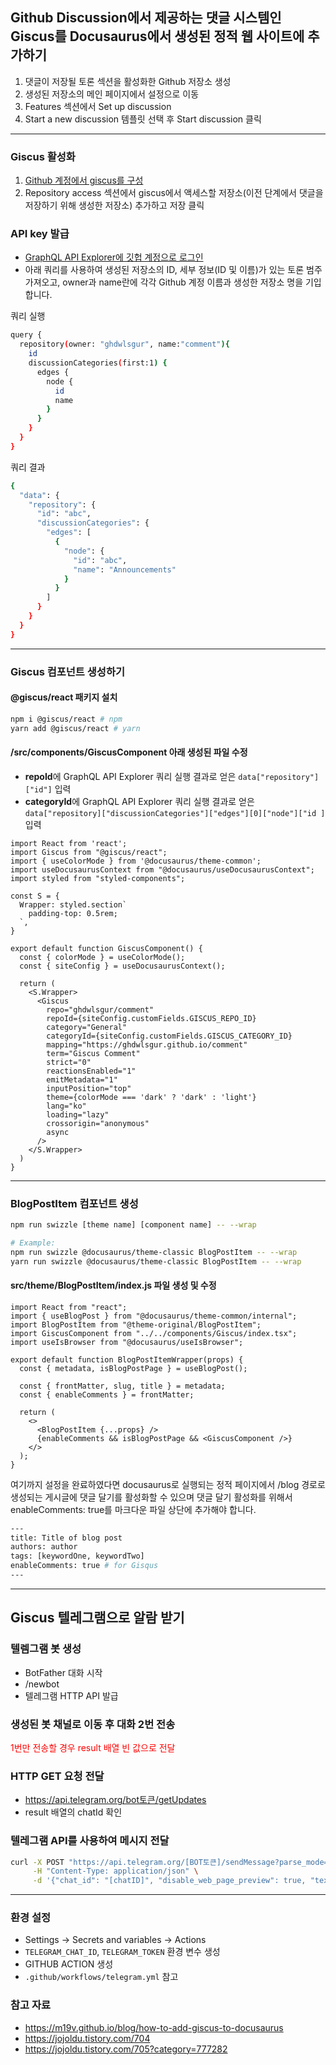 ## Github Discussion에서 제공하는 댓글 시스템인 Giscus를 Docusaurus에서 생성된 정적 웹 사이트에 추가하기

1. 댓글이 저장될 토론 섹션을 활성화한 Github 저장소 생성
2. 생성된 저장소의 메인 페이지에서 설정으로 이동
3. Features 섹션에서 Set up discussion
4. Start a new discussion 템플릿 선택 후 Start discussion 클릭

---

### Giscus 활성화

1. [Github 계정에서 giscus를 구성](https://github.com/apps/giscus)
2. Repository access 섹션에서 giscus에서 액세스할 저장소(이전 단계에서 댓글을 저장하기 위해 생성한 저장소) 추가하고 저장 클릭

### API key 발급

- [GraphQL API Explorer에 깃헙 계정으로 로그인](https://docs.github.com/en/graphql/overview/explorer)
- 아래 쿼리를 사용하여 생성된 저장소의 ID, 세부 정보(ID 및 이름)가 있는 토론 범주 가져오고, owner과 name란에 각각 Github 계정 이름과 생성한 저장소 명을 기입합니다.

쿼리 실행

```bash
query {
  repository(owner: "ghdwlsgur", name:"comment"){
    id
    discussionCategories(first:1) {
      edges {
        node {
          id
          name
        }
      }
    }
  }
}
```

쿼리 결과

```bash
{
  "data": {
    "repository": {
      "id": "abc",
      "discussionCategories": {
        "edges": [
          {
            "node": {
              "id": "abc",
              "name": "Announcements"
            }
          }
        ]
      }
    }
  }
}
```

---

### Giscus 컴포넌트 생성하기

#### @giscus/react 패키지 설치

```bash
npm i @giscus/react # npm
yarn add @giscus/react # yarn
```

#### /src/components/GiscusComponent 아래 생성된 파일 수정

- **repoId**에 GraphQL API Explorer 쿼리 실행 결과로 얻은 `data["repository"]["id"]` 입력
- **categoryId**에 GraphQL API Explorer 쿼리 실행 결과로 얻은 `data["repository]["discussionCategories"]["edges"][0]["node"]["id
]` 입력

```react
import React from 'react';
import Giscus from "@giscus/react";
import { useColorMode } from '@docusaurus/theme-common';
import useDocusaurusContext from "@docusaurus/useDocusaurusContext";
import styled from "styled-components";

const S = {
  Wrapper: styled.section`
    padding-top: 0.5rem;
  `,
}

export default function GiscusComponent() {
  const { colorMode } = useColorMode();
  const { siteConfig } = useDocusaurusContext();

  return (
    <S.Wrapper>
      <Giscus
        repo="ghdwlsgur/comment"
        repoId={siteConfig.customFields.GISCUS_REPO_ID}
        category="General"
        categoryId={siteConfig.customFields.GISCUS_CATEGORY_ID}
        mapping="https://ghdwlsgur.github.io/comment"
        term="Giscus Comment"
        strict="0"
        reactionsEnabled="1"
        emitMetadata="1"
        inputPosition="top"
        theme={colorMode === 'dark' ? 'dark' : 'light'}
        lang="ko"
        loading="lazy"
        crossorigin="anonymous"
        async
      />
    </S.Wrapper>
  )
}
```

---

### BlogPostItem 컴포넌트 생성

```bash
npm run swizzle [theme name] [component name] -- --wrap

# Example:
npm run swizzle @docusaurus/theme-classic BlogPostItem -- --wrap
yarn run swizzle @docusaurus/theme-classic BlogPostItem -- --wrap
```

#### src/theme/BlogPostItem/index.js 파일 생성 및 수정

```react
import React from "react";
import { useBlogPost } from "@docusaurus/theme-common/internal";
import BlogPostItem from "@theme-original/BlogPostItem";
import GiscusComponent from "../../components/Giscus/index.tsx";
import useIsBrowser from "@docusaurus/useIsBrowser";

export default function BlogPostItemWrapper(props) {
  const { metadata, isBlogPostPage } = useBlogPost();

  const { frontMatter, slug, title } = metadata;
  const { enableComments } = frontMatter;

  return (
    <>
      <BlogPostItem {...props} />
      {enableComments && isBlogPostPage && <GiscusComponent />}
    </>
  );
}
```

여기까지 설정을 완료하였다면 docusaurus로 실행되는 정적 페이지에서 /blog 경로로 생성되는 게시글에 댓글 달기를 활성화할 수 있으며 댓글 달기 활성화를 위해서 enableComments: true를 마크다운 파일 상단에 추가해야 합니다.

```bash
---
title: Title of blog post
authors: author
tags: [keywordOne, keywordTwo]
enableComments: true # for Gisqus
---
```

---

## Giscus 텔레그램으로 알람 받기

### 텔렘그램 봇 생성

- BotFather 대화 시작
- /newbot
- 텔레그램 HTTP API 발급

### 생성된 봇 채널로 이동 후 대화 2번 전송

<span style="color: red;">1번만 전송할 경우 result 배열 빈 값으로 전달</span>

### HTTP GET 요청 전달

- https://api.telegram.org/bot토큰/getUpdates
- result 배열의 chatId 확인

### 텔레그램 API를 사용하여 메시지 전달

```bash
curl -X POST "https://api.telegram.org/[BOT토큰]/sendMessage?parse_mode=MarkdownV2" \
     -H "Content-Type: application/json" \
     -d '{"chat_id": "[chatID]", "disable_web_page_preview": true, "text": "`const a = api()` 메시지 확인"}'
```

---

### 환경 설정

- Settings -> Secrets and variables -> Actions
- `TELEGRAM_CHAT_ID`, `TELEGRAM_TOKEN` 환경 변수 생성
- GITHUB ACTION 생성
- `.github/workflows/telegram.yml` 참고

### 참고 자료

- https://m19v.github.io/blog/how-to-add-giscus-to-docusaurus
- https://jojoldu.tistory.com/704
- https://jojoldu.tistory.com/705?category=777282
